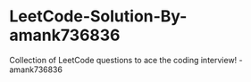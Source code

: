 # LeetCode-Solution-By-amank736836
Collection of LeetCode questions to ace the coding interview! - amank736836
